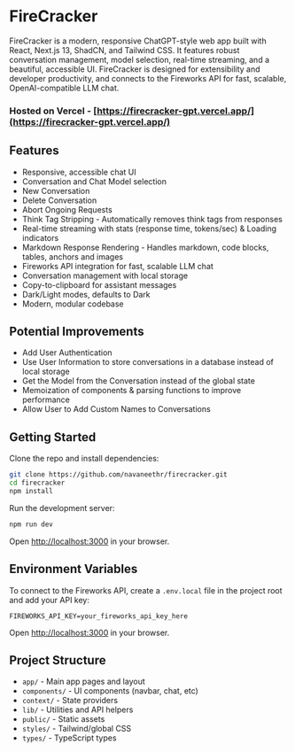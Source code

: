 # FireCracker

FireCracker is a modern, responsive ChatGPT-style web app built with React, Next.js 13, ShadCN, and Tailwind CSS. It features robust conversation management, model selection, real-time streaming, and a beautiful, accessible UI. FireCracker is designed for extensibility and developer productivity, and connects to the Fireworks API for fast, scalable, OpenAI-compatible LLM chat.

### Hosted on Vercel - [https://firecracker-gpt.vercel.app/](https://firecracker-gpt.vercel.app/)

## Features

- Responsive, accessible chat UI
- Conversation and Chat Model selection
- New Conversation
- Delete Conversation
- Abort Ongoing Requests
- Think Tag Stripping - Automatically removes think tags from responses
- Real-time streaming with stats (response time, tokens/sec) & Loading indicators
- Markdown Response Rendering - Handles markdown, code blocks, tables, anchors and images
- Fireworks API integration for fast, scalable LLM chat
- Conversation management with local storage
- Copy-to-clipboard for assistant messages
- Dark/Light modes, defaults to Dark
- Modern, modular codebase

## Potential Improvements

- Add User Authentication
- Use User Information to store conversations in a database instead of local storage
- Get the Model from the Conversation instead of the global state
- Memoization of components & parsing functions to improve performance
- Allow User to Add Custom Names to Conversations

## Getting Started

Clone the repo and install dependencies:

```bash
git clone https://github.com/navaneethr/firecracker.git
cd firecracker
npm install
```

Run the development server:

```bash
npm run dev
```

Open [http://localhost:3000](http://localhost:3000) in your browser.

## Environment Variables

To connect to the Fireworks API, create a `.env.local` file in the project root and add your API key:

```env
FIREWORKS_API_KEY=your_fireworks_api_key_here
```

Open [http://localhost:3000](http://localhost:3000) in your browser.

## Project Structure

- `app/` - Main app pages and layout
- `components/` - UI components (navbar, chat, etc)
- `context/` - State providers
- `lib/` - Utilities and API helpers
- `public/` - Static assets
- `styles/` - Tailwind/global CSS
- `types/` - TypeScript types
